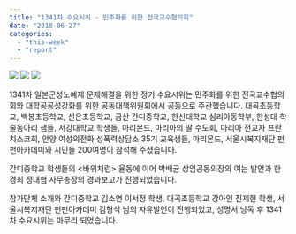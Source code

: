 ```yaml
---
title: "1341차 수요시위 - 민주화를 위한 전국교수협의회"
date: "2018-06-27"
categories: 
  - "this-week"
  - "report"
---
```


[![](http://justicefund.cafe24.com/kr/wp-content/uploads/2018/09/IMGP3849.jpg)](http://justicefund.cafe24.com/kr/wp-content/uploads/2018/09/IMGP3849.jpg) [![](http://justicefund.cafe24.com/kr/wp-content/uploads/2018/09/IMGP3863.jpg)](http://justicefund.cafe24.com/kr/wp-content/uploads/2018/09/IMGP3863.jpg) [![](http://justicefund.cafe24.com/kr/wp-content/uploads/2018/09/IMGP3890.jpg)](http://justicefund.cafe24.com/kr/wp-content/uploads/2018/09/IMGP3890.jpg)

1341차 일본군성노예제 문제해결을 위한 정기 수요시위는 민주화를 위한 전국교수협의회와 대학공공성강화를 위한 공동대책위원회에서 공동으로 주관했습니다. 대곡초등학교, 백봉초등학교, 신은초등학교, 금산 간디중학교, 한신대학교 심리아동학부, 한성대 학술동아리 샘들, 서강대학교 학생들, 마리몬드, 마리아의 딸 수도회, 마리아 전교자 프란치스코회, 안양 여성의전화 성폭력상담소 35기 교육생들, 마리몬드, 서울시복지재단 펀펀아카데미와 시민들 200여명이 참석해 주셨습니다.

간디중학교 학생들의 <바위처럼> 율동에 이어 박배균 상임공동의장의 여는 발언과 한경희 정대협 사무총장의 경과보고가 진행되었습니다.

참가단체 소개와 간디중학교 김소연 이서정 학생, 대곡초등학교 강아인 진제헌 학생, 서울시복지재단 펀펀아카데미 김형식 님의 자유발언이 진행되었고, 성명서 낭독 후 1341차 수요시위는 마무리 되었습니다.
